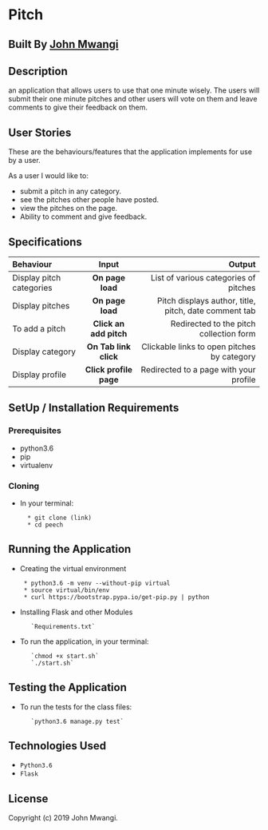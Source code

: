  # Pitch

## Built By [John Mwangi](link)

## Description
an application that allows users to use that one minute wisely. The users will submit their one minute pitches and other users will vote on them and leave comments to give their feedback on them.


## User Stories
These are the behaviours/features that the application implements for use by a user.

As a user I would like to:

* submit a pitch in any category.
* see the pitches other people have posted.
* view the pitches on the page.
* Ability to comment and give feedback.

## Specifications
| Behaviour | Input | Output |
| :---------------- | :---------------: | ------------------: |
| Display pitch categories | **On page load** | List of various categories of pitches |
| Display pitches | **On page load** | Pitch displays author, title, pitch, date comment tab |
| To add a pitch  | **Click an add pitch** | Redirected to the pitch collection form|
| Display category | **On Tab link click** | Clickable links to open pitches by category |
| Display profile | **Click profile page** | Redirected to a page with your profile |




## SetUp / Installation Requirements
### Prerequisites

* python3.6
* pip
* virtualenv

### Cloning
* In your terminal:

        * git clone (link)
        * cd peech

## Running the Application
* Creating the virtual environment

       * python3.6 -m venv --without-pip virtual
       * source virtual/bin/env
       * curl https://bootstrap.pypa.io/get-pip.py | python

* Installing Flask and other Modules

         `Requirements.txt`

* To run the application, in your terminal:

         `chmod +x start.sh`
         `./start.sh`

## Testing the Application
* To run the tests for the class files:

         `python3.6 manage.py test`

## Technologies Used
* `Python3.6`
* `Flask`

## License

Copyright (c) 2019 John Mwangi.
